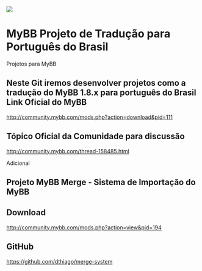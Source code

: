 ![](https://mediacru.sh/2jDDrUQZOUms.png)

MyBB Projeto de Tradução para Português do Brasil
====

Projetos para MyBB

Neste Git iremos desenvolver projetos como a tradução do MyBB 1.8.x para português do Brasil
Link Oficial do MyBB
---
http://community.mybb.com/mods.php?action=download&pid=111

Tópico Oficial da Comunidade para discussão
---
http://community.mybb.com/thread-158485.html

Adicional

Projeto MyBB Merge - Sistema de Importação do MyBB
---

Download 
---
http://community.mybb.com/mods.php?action=view&pid=194

GitHub 
---
https://github.com/dthiago/merge-system
